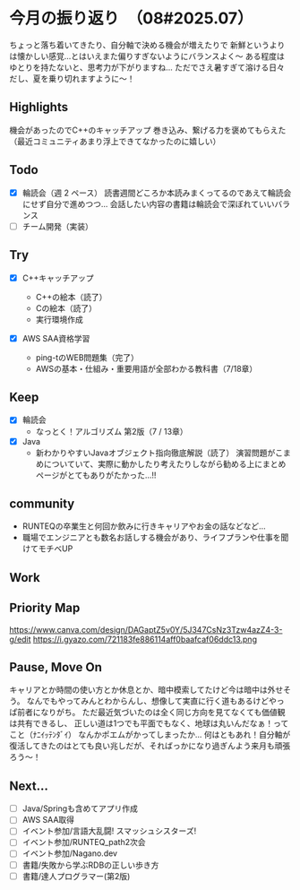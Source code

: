 # 今月の振り返り　（08#2025.07）

<!-- ひとこと -->
ちょっと落ち着いてきたり、自分軸で決める機会が増えたりで
新鮮というよりは懐かしい感覚...とはいえまた偏りすぎないようにバランスよく〜
ある程度はゆとりを持たないと、思考力が下がりますね...
ただでさえ暑すぎて溶ける日々だし、夏を乗り切れますように〜！

## Highlights

<!-- 褒められたこと、うまくいったこと、楽しかったこと -->
機会があったのでC++のキャッチアップ
巻き込み、繋げる力を褒めてもらえた
（最近コミュニティあまり浮上できてなかったのに嬉しい）

## Todo

<!-- 先月立てた目標に対して、達成できたか -->

- [x] 輪読会（週 2 ペース）
      読書週間どころか本読みまくってるのであえて輪読会にせず自分で進めつつ...
      会話したい内容の書籍は輪読会で深ぼれていいバランス
- [ ] チーム開発（実装）

## Try

<!-- Todo以外に挑戦したこと、新しく始めたこと -->
- [x] C++キャッチアップ
  - C++の絵本（読了）
  - Cの絵本（読了）
  - 実行環境作成

- [x] AWS SAA資格学習
  - ping-tのWEB問題集（完了）
  - AWSの基本・仕組み・重要用語が全部わかる教科書（7/18章）

## Keep

<!-- 先月から継続していることの進捗・やり切ったこと、維持できている挑戦 -->
- [x] 輪読会
  - なっとく！アルゴリズム 第2版（7 / 13章）
- [x] Java
  - 新わかりやすいJavaオブジェクト指向徹底解説（読了）
    演習問題がこまめについていて、実際に動かしたり考えたりしながら勧める上にまとめページがとてもありがたかった...!!
      
## community
- RUNTEQの卒業生と何回か飲みに行きキャリアやお金の話などなど...
- 職場でエンジニアとも数名お話しする機会があり、ライフプランや仕事を聞けてモチベUP

## Work

<!-- 業務で経験した技術 -->

## Priority Map

<!-- 現状の優先順位(x,y軸に位置どり)、今後どの軸方面へ伸ばしていきたいと考えてるか(矢印)を視覚化 -->

https://www.canva.com/design/DAGaptZ5v0Y/5J347CsNz3Tzw4azZ4-3-g/edit
https://i.gyazo.com/721183fe886114aff0baafcaf06ddc13.png

## Pause, Move On

<!-- ネガティブ要素から今後どう活かすか宣言、ちょっとは吐き出させてくれ -->
キャリアとか時間の使い方とか休息とか、暗中模索してたけど今は暗中は外せそう。
なんでもやってみんとわからんし、想像して実直に行く道もあるけどやっぱ前者になりがち。
ただ最近気づいたのは全く同じ方向を見てなくても価値観は共有できるし、
正しい道は1つでも平面でもなく、地球は丸いんだなぁ！ってこと（ﾅﾆｲｯﾃﾝﾀﾞｲ）
なんかポエムがかってしまったか...
何はともあれ！自分軸が復活してきたのはとても良い兆しだが、そればっかになり過ぎんよう来月も頑張ろう〜！

## Next...

- [ ] Java/Springも含めてアプリ作成
- [ ] AWS SAA取得
- [ ] イベント参加/言語大乱闘! スマッシュシスターズ!
- [ ] イベント参加/RUNTEQ_path2次会
- [ ] イベント参加/Nagano.dev
- [ ] 書籍/失敗から学ぶRDBの正しい歩き方
- [ ] 書籍/達人プログラマー(第2版)
